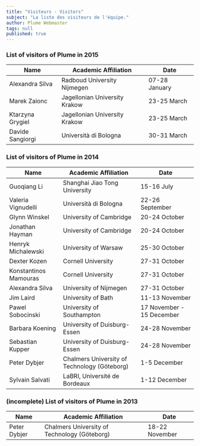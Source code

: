 ```yaml
---
title: "Visiteurs - Visitors"
subject: "La liste des visiteurs de l'équipe."
author: Plume Webmaster
tags: null
published: true
---
```



### List of visitors of Plume in 2015

Name  |  Academic Affiliation  |  Date
----  |  -----------------  |  ----
Alexandra Silva    | Radboud University Nijmegen | 07-28 January
Marek Zaionc | Jagellonian University Krakow | 23-25 March
Ktarzyna Grygiel | Jagellonian University Krakow | 23-25 March
Davide Sangiorgi  | Università di Bologna     | 30-31 March


### List of visitors of Plume in 2014

Name  |  Academic Affiliation  |  Date
----    |   -----------------    |    ----
Guoqiang Li  | Shanghai Jiao Tong University     |   15-16 July
Valeria Vignudelli  | Università di Bologna     |      22-26 September
Glynn Winskel | University of Cambridge | 20-24 October 
Jonathan Hayman | University of Cambridge | 20-24 October 
Henryk Michalewski | University of Warsaw | 25-30 October 
Dexter Kozen | Cornell University | 27-31 October
Konstantinos Mamouras | Cornell University | 27-31 October
Alexandra Silva | University of Nijmegen | 27-31 October
Jim Laird | University of Bath | 11-13 November 
Pawel Sobocinski | University of Southampton | 17 November - 15 December
Barbara Koening   |  University of Duisburg-Essen | 24-28 November
Sebastian Kupper  | University of Duisburg-Essen | 24-28 November
Peter Dybjer | Chalmers University of Technology (Göteborg) | 1-5 December 
Sylvain Salvati | LaBRI, Université de Bordeaux | 1-12 December 




### (incomplete) List of visitors of Plume in 2013

Name  |  Academic Affiliation  |  Date
----    |   -----------------    |    ----
Peter Dybjer | Chalmers University of Technology (Göteborg) | 18-22 November

